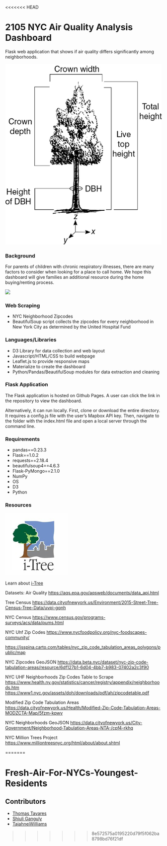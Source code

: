 <<<<<<< HEAD
# 2105 NYC Air Quality Analysis Dashboard
Flask web application that shows if air quality differs significantly among neighborhoods.


![dbh_diagram.jpg](flask-app/static/images/dbh_diagram.jpg)

### Background
For parents of children with chronic respiratory illnesses, there are many factors to consider when looking for a place to call home. We hope this dashboard will give families an additional resource during the home buying/renting process.

![](flask-app/static/images/.gif)

### Web Scraping
- NYC Neighborhood Zipcodes
- BeautifulSoup script collects the zipcodes for every neighborhood in New York City as determined by the United Hospital Fund

### Languages/Libraries
- D3 Library for data collection and web layout
- Javascript/HTML/CSS to build webpage
- Leaflet.js to provide responsive maps
- Materialize to create the dashboard
- Python/Pandas/BeautifulSoup modules for data extraction and cleaning

### Flask Application
The Flask application is hosted on Github Pages. A user can click the link in the repository to view the dashboard.

Alternatively, it can run locally. First, clone or download the entire directory. It requires a config.js file with the user’s Mapbox API key. Then, navigate to the folder with the index.html file and open a local server through the command line.

### Requirements
- pandas==0.23.3
-  Flask==1.0.2
- requests==2.18.4
- beautifulsoup4==4.6.3
- Flask-PyMongo==2.1.0
- NumPy
- OS
- D3
- Python

### Resources
![dbh_diagram.jpg](flask-app/static/images/itree_logo.jpg)

Learn about [i-Tree](https://www.itreetools.org)

Datasets:
Air Quality 
https://aqs.epa.gov/aqsweb/documents/data_api.html
	
Tree Census
https://data.cityofnewyork.us/Environment/2015-Street-Tree-Census-Tree-Data/uvpi-gqnh

NYC Census
https://www.census.gov/programs-surveys/acs/data/pums.html
      
NYC Uhf Zip Codes 
            https://www.nycfoodpolicy.org/nyc-foodscapes-community/

https://jsspina.carto.com/tables/nyc_zip_code_tabulation_areas_polygons/public/map

NYC Zipcodes GeoJSON
https://data.beta.nyc/dataset/nyc-zip-code-tabulation-areas/resource/6df127b1-6d04-4bb7-b983-07402a2c3f90

NYC UHF Neighborhoods Zip Codes Table to Scrape
https://www.health.ny.gov/statistics/cancer/registry/appendix/neighborhoods.htm
https://www1.nyc.gov/assets/doh/downloads/pdf/ah/zipcodetable.pdf

Modified Zip Code Tabulation Areas
https://data.cityofnewyork.us/Health/Modified-Zip-Code-Tabulation-Areas-MODZCTA-Map/5fzm-kpwv

NYC Neighborhoods GeoJSON
https://data.cityofnewyork.us/City-Government/Neighborhood-Tabulation-Areas-NTA-/cpf4-rkhq

NYC Million Trees Project
https://www.milliontreesnyc.org/html/about/about.shtml

=======
# Fresh-Air-For-NYCs-Youngest-Residents

## Contributors
- [Thomas Tavares](https://github.com/tomtav)
- [Shiuli Ganguly](https://github.com/gangulyshiuli)
- [TajahneiWilliams](https://github.com/tajahnei)
>>>>>>> 8e572575a0195220d79f5f062ba8798bd76f21df
